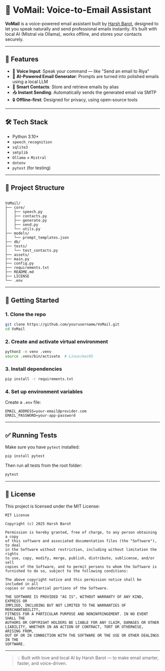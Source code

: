 # 📧 VoMail: Voice-to-Email Assistant

**VoMail** is a voice-powered email assistant built by [Harsh Barot](https://github.com/harshisking), designed to let you speak naturally and send professional emails instantly. It’s built with local AI (Mistral via Ollama), works offline, and stores your contacts securely.

---

## 🎯 Features

- 🎤 **Voice Input**: Speak your command — like "Send an email to Riya"
- 🧠 **AI-Powered Email Generator**: Prompts are turned into polished emails using a local LLM
- 📇 **Smart Contacts**: Store and retrieve emails by alias
- 📤 **Instant Sending**: Automatically sends the generated email via SMTP
- 🔒 **Offline-first**: Designed for privacy, using open-source tools

---

## 🛠️ Tech Stack

- Python 3.10+
- `speech_recognition`
- `sqlite3`
- `smtplib`
- `Ollama` + `Mistral`
- `dotenv`
- `pytest` (for testing)

---

## 📂 Project Structure

```

VoMail/
├── core/
│   ├── speech.py
│   ├── contacts.py
│   ├── generate.py
│   ├── send.py
│   └── utils.py
├── models/
│   └── prompt_templates.json
├── db/
├── tests/
│   └── test_contacts.py
├── assets/
├── main.py
├── config.py
├── requirements.txt
├── README.md
├── LICENSE
└── .env

````

---

## 🚀 Getting Started

### 1. Clone the repo

```bash
git clone https://github.com/yourusername/VoMail.git
cd VoMail
````

### 2. Create and activate virtual environment

```bash
python3 -m venv .venv
source .venv/bin/activate  # Linux/macOS
```

### 3. Install dependencies

```bash
pip install -r requirements.txt
```

### 4. Set up environment variables

Create a `.env` file:

```env
EMAIL_ADDRESS=your-email@provider.com
EMAIL_PASSWORD=your-app-password
```

---

## ✅ Running Tests

Make sure you have `pytest` installed:

```bash
pip install pytest
```

Then run all tests from the root folder:

```bash
pytest
```

---

## 📜 License

This project is licensed under the MIT License:

```text
MIT License

Copyright (c) 2025 Harsh Barot

Permission is hereby granted, free of charge, to any person obtaining a copy
of this software and associated documentation files (the "Software"), to deal
in the Software without restriction, including without limitation the rights
to use, copy, modify, merge, publish, distribute, sublicense, and/or sell
copies of the Software, and to permit persons to whom the Software is
furnished to do so, subject to the following conditions:

The above copyright notice and this permission notice shall be included in all
copies or substantial portions of the Software.

THE SOFTWARE IS PROVIDED "AS IS", WITHOUT WARRANTY OF ANY KIND, EXPRESS OR
IMPLIED, INCLUDING BUT NOT LIMITED TO THE WARRANTIES OF MERCHANTABILITY,
FITNESS FOR A PARTICULAR PURPOSE AND NONINFRINGEMENT. IN NO EVENT SHALL THE
AUTHORS OR COPYRIGHT HOLDERS BE LIABLE FOR ANY CLAIM, DAMAGES OR OTHER
LIABILITY, WHETHER IN AN ACTION OF CONTRACT, TORT OR OTHERWISE, ARISING FROM,
OUT OF OR IN CONNECTION WITH THE SOFTWARE OR THE USE OR OTHER DEALINGS IN THE
SOFTWARE.
```

---

> 💡 Built with love and local AI by Harsh Barot — to make email smarter, faster, and voice-driven.

